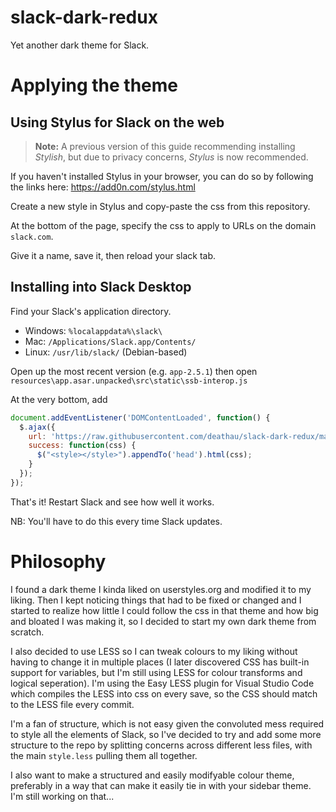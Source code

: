 # slack-dark-redux
Yet another dark theme for Slack.

# Applying the theme
## Using Stylus for Slack on the web

> **Note:** A previous version of this guide recommending installing *Stylish*,
but due to privacy concerns, *Stylus* is now recommended.

If you haven't installed Stylus in your browser, you can do so by following the
links here: https://add0n.com/stylus.html

Create a new style in Stylus and copy-paste the css from this repository.

At the bottom of the page, specify the css to apply to URLs on the domain
`slack.com`.

Give it a name, save it, then reload your slack tab.

## Installing into Slack Desktop

Find your Slack's application directory.

* Windows: `%localappdata%\slack\`
* Mac: `/Applications/Slack.app/Contents/`
* Linux: `/usr/lib/slack/` (Debian-based)


Open up the most recent version (e.g. `app-2.5.1`) then open
`resources\app.asar.unpacked\src\static\ssb-interop.js`

At the very bottom, add

```js
document.addEventListener('DOMContentLoaded', function() {
  $.ajax({
    url: 'https://raw.githubusercontent.com/deathau/slack-dark-redux/master/style.css',
    success: function(css) {
      $("<style></style>").appendTo('head').html(css);
    }
  });
});
```

That's it! Restart Slack and see how well it works.

NB: You'll have to do this every time Slack updates.

# Philosophy

I found a dark theme I kinda liked on userstyles.org and modified it to my
liking. Then I kept noticing things that had to be fixed or changed and I
started to realize how little I could follow the css in that theme and how big
and bloated I was making it, so I decided to start my own dark theme from
scratch.

I also decided to use LESS so I can tweak colours to my liking without having to
change it in multiple places (I later discovered CSS has built-in support for
variables, but I'm still using LESS for colour transforms and logical
seperation). I'm using the Easy LESS plugin for Visual Studio Code which
compiles the LESS into css on every save, so the CSS should match to the LESS
file every commit.

I'm a fan of structure, which is not easy given the convoluted mess required to
style all the elements of Slack, so I've decided to try and add some more
structure to the repo by splitting concerns across different less files, with
the main `style.less` pulling them all together.

I also want to make a structured and easily modifyable colour theme, preferably
in a way that can make it easily tie in with your sidebar theme. I'm still
working on that...